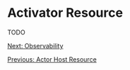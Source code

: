 # Activator Resource
TODO

[Next: Observability](../observability.md)

[Previous: Actor Host Resource](actor_host.md)